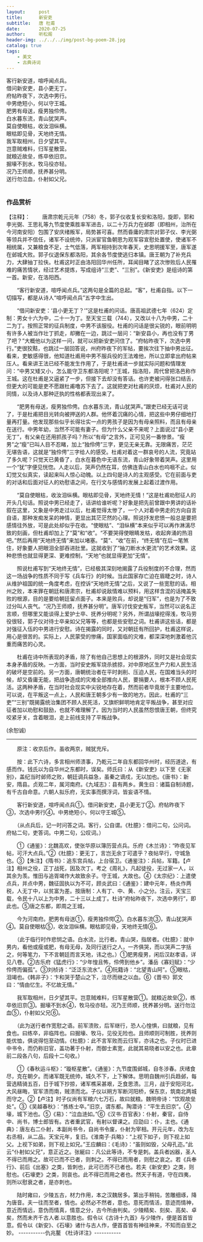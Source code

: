 ```yaml
---
layout:     post
title:      新安吏
subtitle:   唐 杜甫
date:       2020-07-25
author:     听松阁
header-img: ../../../img/post-bg-poem-28.jpg
catalog: true
tags:
    - 美文
    - 古典诗词
---
```


客行新安道，喧呼闻点兵。<br>
借问新安吏，县小更无丁。<br>
府帖昨夜下，次选中男行。<br>
中男绝短小，何以守王城。<br>
肥男有母送，瘦男独伶俜。<br>
白水暮东流，青山犹哭声。<br>
莫自使眼枯，收汝泪纵横。<br>
眼枯即见骨，天地终无情。<br>
我军取相州，日夕望其平。<br>
岂意贼难料，归军星散营。<br>
就粮近故垒，练卒依旧京。<br>
掘壕不到水，牧马役亦轻。<br>
况乃王师顺，抚养甚分明。<br>
送行勿泣血，仆射如父兄。<br>
<br>

### 作品赏析
【注释】：
　　唐肃宗乾元元年（758）冬，郭子仪收复长安和洛阳，旋即，郭和李光弼、王思礼等九节度使乘胜率军进击，以二十万兵力在邺郡（即相州，治所在今河南安阳）包围了安庆绪叛军，局势甚可喜。然而昏庸的肃宗对郭子仪、李光弼等领兵并不信任，诸军不设统帅，只派宦官鱼朝恩为观军容宣慰处置使，使诸军不相统属，又兼粮食不足，士气低落，两军相持到次年春天，史思明援军至，唐军遂在邺城大败。郭子仪退保东都洛阳，其余各节度使逃归本镇。唐王朝为了补充兵力，大肆抽丁拉伕。杜甫这时正由洛阳回华州任所，耳闻目睹了这次惨败后人民罹难的痛苦情状，经过艺术提炼，写成组诗“三吏”、“三别”。《新安吏》是组诗的第一首。新安，在洛阳西。
  
　　“客行新安道，喧呼闻点兵。”这两句是全篇的总起。“客”，杜甫自指。以下一切描写，都是从诗人“喧呼闻点兵”五字中生出。
  
　　“借问新安吏：‘县小更无丁？’”这是杜甫的问话。唐高祖武德七年（624）定制：男女十六为中，二十一为丁。至天宝三载（744），又改以十八为中男，二十二为丁。按照正常的征兵制度，中男不该服役。杜甫的问话是很尖锐的，眼前明明有许多人被当作壮丁抓走，却撇在一边，跳过一层问：“新安县小，再也没有丁男了吧？”大概他以为这样一问，就可以把新安吏问住了。“府帖昨夜下，次选中男行。”吏很狡黠，也跳过一层回答说，州府昨夜下的军帖，要挨次往下抽中男出征。看来，吏敏感得很，他知道杜甫用中男不服兵役的王法难他，所以立即拿出府帖来压人。看来讲王法已经不能发生作用了，于是杜甫进一步就实际问题和情理发问：“中男又矮又小，怎么能守卫东都洛阳呢？”王城，指洛阳，周代曾把洛邑称作王城。这在杜甫是又逼紧了一步，但接下去却没有答话。也许吏被问得张口结舌，但更大的可能是吏不愿跟杜甫噜苏下去了。这就把吏对杜甫的厌烦，杜甫对人民的同情，以及诗人那种迂执的性格都表现出来了。
  
　　“肥男有母送，瘦男独伶俜。白水暮东流，青山犹哭声。”跟吏已经无话可说了，于是杜甫把目光转向被押送的人群。他怀着沉痛的心情，把这些中男仔细地打量再打量。他发现那些似乎长得壮实一点的男孩子是因为有母亲照料，而且有母亲在送行。中男年幼，当然不可能有妻子。但为什么父亲不来呢？上面说过“县小更无丁”，有父亲在还用抓孩子吗？所以“有母”之言外，正可见另一番惨景。“瘦男”之“瘦”已叫人目不忍睹，加上“独伶俜”三字，更见无亲无靠。无限痛苦，茫茫无堪告语，这就是“独伶俜”三字给人的感受。杜甫对着这一群哀号的人流，究竟站了多久呢？只觉天已黄昏了，白水在暮色中无语东流，青山好象带着哭声。这里用一个“犹”字便见恍惚。人走以后，哭声仍然在耳，仿佛连青山白水也呜咽不止。似幻觉又似真实，读起来叫人惊心动魄。以上四句是诗人的主观感受。它在前面与吏的对话和后面对征人的劝慰语之间，在行文与感情的发展上起着过渡作用。
  
　　“莫自使眼枯，收汝泪纵横。眼枯即见骨，天地终无情！”这是杜甫劝慰征人的开头几句话。照说中男已经走了，话讲给谁听呢？好象是把先前曾跟中男讲的话补叙在这里，又象是中男走过以后，杜甫觉得太惨了，一个人对着中男走的方向自言自语，那种发痴发呆的神情，更显出其茫茫然的心理。照说抒发悲愤一般总是要把感情往外放，可是此处却似乎在收。“使眼枯”、“泪纵横”本来似乎可以再作淋漓尽致的刻画，但杜甫却加上了“莫”和“收”。“不要哭得使眼睛发枯，收起奔涌的热泪吧。”然后再用“天地终无情”来加以堵塞。“莫”、“收”在前，“终无情”在后一笔煞住，好象要人把眼泪全部吞进肚里。这就收到了“抽刀断水水更流”的艺术效果。这种悲愤也就显得更深、更难控制，“天地”也就显得更加“无情”。
  
　　照说杜甫写到“天地终无情”，已经极其深刻地揭露了兵役制度的不合理，然而这一场战争的性质不同于写《兵车行》的时候。当此国家存亡迫在眉睫之时，诗人从维护祖国的统一角度考虑，在控诉“天地终无情”之后，又说了一些宽慰的话。相州之败，本来罪在朝廷和唐肃宗，杜甫却说敌情难以预料，用这样含混的话掩盖失败的根源，目的是要给朝廷留点面子。本来是败兵，却说是“归军”，也是为了不致过分叫人丧气。“况乃王师顺，抚养甚分明”。唐军讨伐安史叛军，当然可以说名正言顺，但哪里又能谈得上爱护士卒、抚养分明呢？另外，所谓战壕挖得浅，牧马劳役很轻，郭子仪对待士卒亲如父兄等等，也都是些安慰之词。杜甫讲这些话，都是对强征入伍的中男进行安慰。诗在揭露的同时，又对朝廷有所回护，杜甫这样说，用心是很苦的。实际上，人民蒙受的惨痛，国家面临的灾难，都深深地刺激着他沉重而痛苦的心灵。
  
　　杜甫在诗中所表现的矛盾，除了有他自己思想上的根源外，同时又是社会现实本身矛盾的反映。一方面，当时安史叛军烧杀掳掠，对中原地区生产力和人民生活的破坏是空前的。另一方面，唐朝统治者在平时剥削、压迫人民，在国难当头的时候，却又昏庸无能，把战争造成的灾难全部推向人民，要捐要人，根本不顾人民死活。这两种矛盾，在当时社会现实中尖锐地存在着，然而前者毕竟居于主要地位。可以说，在平叛这一点上，人民和唐王朝多少有一致的地方。因此，杜甫的“三吏”“三别”既揭露统治集团不顾人民死活，又旗帜鲜明地肯定平叛战争，甚至对应征者加以劝慰和鼓励，也就不难理解了。因为当时的人民虽然怨恨唐王朝，但终究咬紧牙关，含着眼泪，走上前线支持了平叛战争。　　
  
(余恕诚)

---------------------------------------------
　　原注：收京后作。虽收两京，贼犹充斥。

　　按：此下六诗，多言相州师溃事，乃乾元二年自东都回华州时，经历道途，有感而作。钱氏以为自华州之东都时，误矣。师氏曰：从《新安吏》以下至《无家别》，盖纪当时邺师之败，朝廷调兵益急，虽秦之谪戍，无以加也。《唐书》：新安，隋县。贞观二年，属河南府。《九域志》：县有两乡。黄生曰：诸篇自制诗题，有千古自命意。六朝人拟乐府，无实事而撰浮词，皆妄语不情。

　　客行新安道，喧呼闻点兵①。借问新安吏，县小更无丁②。府帖昨夜下③，次选中男行④。中男绝短小，何以守王城⑤。

　　（从点兵后，记一时问答之词。客行，公自谓。《杜臆》：借问二句，公问词。府帖二句，吏答词。中男二句，公叹词。）

　　①《通鉴》：北魏高欢，使张华原以簿历营点兵。乐府《木兰诗》：“昨夜见军帖，可汗大点兵。”②《杜臆》：更无丁，言岂无余丁可遣乎？夜帖早行，守城急也。③【朱注】《隋书》：追东宫兵帖，上台宿卫。《通鉴注》：兵帖，军籍。【卢注】相州之役，正丁战死，因及次丁。考之《周礼》，凡起徒役，无过家一人，以其余为羡。惟田与追胥竭作大故致余子。守王城，大故也。④《太宗纪》：上遣使点兵，并点中男，魏征固执以为不可，顾炎武曰：《通鉴》：建中元年，杨炎作两税，人无丁中，以贫富为差。按唐制：人有丁、中、黄、小之分。注云，天宝三载，令民十八以上为中男，二十三以上成丁。杜诗“府帖昨夜下，次选中男行”，即此也。⑤唐之东都，即周之王城，

　　今为河南府。肥男有母送①，瘦男独伶愕②。白水暮东流③，青山犹哭声④。莫自使眼枯⑤，收汝泪纵横。眼枯即见骨，天地终无情⑥。

　　（此于临行时作悲悯之语。白水流，比行者。青山哭，指居者。《杜臆》：就中男内，看他或瘦或肥，有母无母，及同行送行之人，一齐俱哭，而以哭声二字括之，何等笔力，下不言朝廷而言天地，讳之也。）①肥男瘦男，闲后汉赵孝语，详见八卷。②古乐府《猛虎行》：“少年惶且怖，伶俜到他乡”。潘岳《寡妇赋》：“少伶俜而偏孤”。③刘桢诗：“泛泛东流水”。④阮籍诗：“北望青山阿”。⑤眼枯，泪竭也。《韩非子》：卞和哭于楚山之下，泣尽而继之以血。⑥《晋书》郭文曰：“情由忆生。不忆故无情。”

　　我军取相州，日夕望其平。岂意贼难料，归军星散营①。就粮近故垒②，练卒依旧京③。掘壕不到水④，牧马役亦轻。况乃王师顺，抚养甚分明。送行勿泣血⑤，仆射如父兄⑥。

　　（此为送行者作宽慰之语。前军溃败，后军继行，恐人心惶惧，曰就粮，见有食也。曰练卒，非临阵也。曰掘壕、牧马，见役无险也。且师顺则可制胜，抚养则能优恤，俱说得恺至动情。《杜臆》：此不言军败而云归军，亦讳之也。子仪时已进中书令，而仍称旧官，盖功著于仆射，而御士素宽，此就其易晓者以安之也。此章前二段各八句，后段十二句收。）

　　①《春秋运斗枢》：“璇枢星散”。《通鉴》：九节度围邺城，自冬涉春。庆绪食尽，克在朝夕。而诸军既无统帅，城久不下，上下解体。思明自魏州引兵趋邺，每营选精骑五百，日于城下抄掠，诸军樵采甚艰，乏食思溃。三月，战于安阳河北，大风昼晦，官军溃而南，贼溃而北。子仪以朔方军断河阳桥，保东京，筑南北两城而守之。②【卢注】时子仪尚有军粮六七万石，故曰就粮。魏明帝诗：“饮观故垒处”。③《吴越春秋》：“拣练士卒。”旧京，谓东都。陶潜诗：“平生去旧京”。④壕，城下池也。⑤《易》：“泣血涟如。”⑥《汉书·百官表》：仆射，秦官，自侍中、尚书，博士郎皆有。古者重武官，有射以督课之。应劭曰：仆，主也。《通典》：唐左右二仆射，本副尚书令，自尚书令废，仆射为宰相。开元元年，改为左右丞相，从二品。天宝元年，复旧。《淮南子·兵略》：“上视下如子，则下视上如父。上视下如弟，则下视上如兄。”王应麟曰：《毛诗》：“虽则如毁，父母孔迩。”此云“仆射如父兄”，意正近之。张綖曰：凡公此等诗，不专是刺。盖兵者凶器，圣人不得已而用之。故可已而不已者，则刺之。不得已而用者，则慰之哀之。若《兵奉行》、前后《出塞》之类，皆刺也，此可已而不已者也。若夫《新安吏》之类，则慰也。《石壕吏》之类，则哀也。此不得已而用之者也。然天子有道，守在四夷，则所以慰衰之者，是亦刺也。

　　陆时雍曰，少陵五古，材力作用，本之汉魏居多。第出手稍钝，苦雕细琢，降为唐音。夫一往而至者，情也。必然必不然者，意也。意死而情活，意迹而情神，意近而情远，意伪而情真，情意之分，古今所由判矣。少陵精矣、刻矣、高矣、卓矣，然而未齐千古人者.以意胜也。假令以《古诗十九首》与少陵作，便是首首皆意。假令以《新安》、《石壕》诸什与古人作，便首首皆有神往神来，不知而自至之妙。
-----------仇兆鳌 《杜诗详注》-----------
